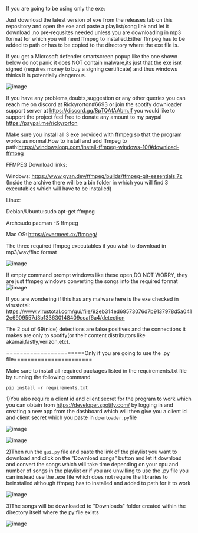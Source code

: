 If you are going to be using only the exe:

Just download the latest version of exe from the releases tab on this repository and open the exe and paste a playlist/song link and let it download ,no pre-requsites needed unless you are downloading in mp3 format for which you will need ffmpeg to installed.Either ffmpeg has to be added to path or has to be copied to the directory where the exe file is.

If you get a Microsoft defender smartscreen popup like the one shown below do not panic it does NOT contain malware,its just that the exe isnt signed (requires money to buy a signing certificate) and thus windows thinks it is potentially dangerous.

![image](https://user-images.githubusercontent.com/74890659/173220425-ea7b3e77-b798-4cef-ac9f-e3cab624f60d.png)

If you have any problems,doubts,suggestion or any other queries you can reach me on discord at Rickyrorton#6693 or
join the spotify downloader support server at https://discord.gg/8pTQAfAAbm.If you would like to support the project
feel free to donate any amount to my paypal https://paypal.me/rickyrorton

Make sure you install all 3 exe provided with ffmpeg so that the program works as normal.How to install and add ffmpeg to path:https://windowsloop.com/install-ffmpeg-windows-10/#download-ffmpeg

FFMPEG Download links:

Windows: https://www.gyan.dev/ffmpeg/builds/ffmpeg-git-essentials.7z (Inside the archive there will be a bin folder in which you will find 3 executables which will have to be installed)

Linux:

  Debian/Ubuntu:sudo apt-get ffmpeg
  
  Arch:sudo pacman -S ffmpeg

Mac OS: https://evermeet.cx/ffmpeg/

The three required ffmpeg executables if you wish to download in mp3/wav/flac format

![image](https://user-images.githubusercontent.com/74890659/154211073-fc63a638-789a-489f-883d-0b887176b620.png)

If empty command prompt windows like these open,DO NOT WORRY, they are just ffmpeg windows converting the songs into the required format
![image](https://user-images.githubusercontent.com/74890659/175237409-728525e3-e39e-4d3a-8d16-db73d83cf1e5.png)



If you are wondering if this has any malware here is the exe checked in virustotal: https://www.virustotal.com/gui/file/92eb314ed69573076d7b9137978d5a0412e6909557d3b133630148409ccaf6a4/detection

The 2 out of 69(nice) detections are false positives and the connections it makes are only to spotify(or their content distributors like akamai,fastly,verizon,etc).

=======================Only if you are going to use the .py file=======================

Make sure to install all required packages listed in the requirements.txt file by running the following command

```pip install -r requirements.txt```

1)You also require a client id and client secret for the program to work which you can obtain from https://developer.spotify.com/ 
by logging in and creating a new app from the dashboard which will then give you a client id and client secret 
which you paste in ```downloader.py```file 

![image](https://user-images.githubusercontent.com/74890659/130178928-61802ff8-c549-4509-b055-5c96a440e34d.png)

![image](https://user-images.githubusercontent.com/74890659/130178984-0243cc2a-d180-45c9-b132-0d1783feabc3.png)

2)Then run the ```gui.py``` file and paste the link of the playlist you want to download and click on 
the "Download songs" button and let it download and convert the songs which will take time depending 
on your cpu and number of songs in the playlist or if you are unwilling to use the .py file you can 
instead use the .exe file which does not require the libraries to beinstalled although ffmpeg has to 
installed and added to path for it to work

![image](https://user-images.githubusercontent.com/74890659/150334965-049446e5-8daa-4b65-8213-dcf2bb9247ff.png)

3)The songs will be downloaded to "Downloads" folder created within the directory itself where the py file exists

![image](https://user-images.githubusercontent.com/74890659/154210788-51e600d5-a0f9-477a-a958-a6dfbd7aa669.png)
